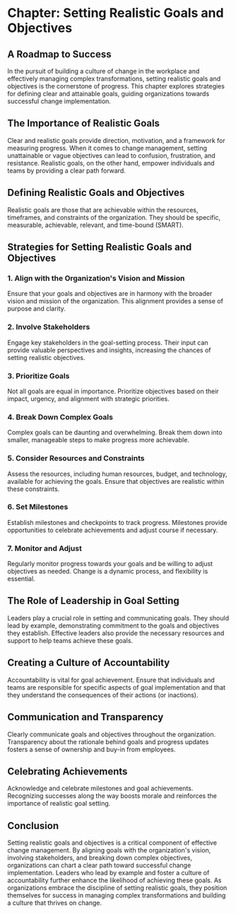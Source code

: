 Chapter: Setting Realistic Goals and Objectives
===============================================

A Roadmap to Success
--------------------

In the pursuit of building a culture of change in the workplace and effectively managing complex transformations, setting realistic goals and objectives is the cornerstone of progress. This chapter explores strategies for defining clear and attainable goals, guiding organizations towards successful change implementation.

The Importance of Realistic Goals
---------------------------------

Clear and realistic goals provide direction, motivation, and a framework for measuring progress. When it comes to change management, setting unattainable or vague objectives can lead to confusion, frustration, and resistance. Realistic goals, on the other hand, empower individuals and teams by providing a clear path forward.

**Defining Realistic Goals and Objectives**
-------------------------------------------

Realistic goals are those that are achievable within the resources, timeframes, and constraints of the organization. They should be specific, measurable, achievable, relevant, and time-bound (SMART).

Strategies for Setting Realistic Goals and Objectives
-----------------------------------------------------

### **1. Align with the Organization's Vision and Mission**

Ensure that your goals and objectives are in harmony with the broader vision and mission of the organization. This alignment provides a sense of purpose and clarity.

### **2. Involve Stakeholders**

Engage key stakeholders in the goal-setting process. Their input can provide valuable perspectives and insights, increasing the chances of setting realistic objectives.

### **3. Prioritize Goals**

Not all goals are equal in importance. Prioritize objectives based on their impact, urgency, and alignment with strategic priorities.

### **4. Break Down Complex Goals**

Complex goals can be daunting and overwhelming. Break them down into smaller, manageable steps to make progress more achievable.

### **5. Consider Resources and Constraints**

Assess the resources, including human resources, budget, and technology, available for achieving the goals. Ensure that objectives are realistic within these constraints.

### **6. Set Milestones**

Establish milestones and checkpoints to track progress. Milestones provide opportunities to celebrate achievements and adjust course if necessary.

### **7. Monitor and Adjust**

Regularly monitor progress towards your goals and be willing to adjust objectives as needed. Change is a dynamic process, and flexibility is essential.

**The Role of Leadership in Goal Setting**
------------------------------------------

Leaders play a crucial role in setting and communicating goals. They should lead by example, demonstrating commitment to the goals and objectives they establish. Effective leaders also provide the necessary resources and support to help teams achieve these goals.

**Creating a Culture of Accountability**
----------------------------------------

Accountability is vital for goal achievement. Ensure that individuals and teams are responsible for specific aspects of goal implementation and that they understand the consequences of their actions (or inactions).

**Communication and Transparency**
----------------------------------

Clearly communicate goals and objectives throughout the organization. Transparency about the rationale behind goals and progress updates fosters a sense of ownership and buy-in from employees.

**Celebrating Achievements**
----------------------------

Acknowledge and celebrate milestones and goal achievements. Recognizing successes along the way boosts morale and reinforces the importance of realistic goal setting.

**Conclusion**
--------------

Setting realistic goals and objectives is a critical component of effective change management. By aligning goals with the organization's vision, involving stakeholders, and breaking down complex objectives, organizations can chart a clear path toward successful change implementation. Leaders who lead by example and foster a culture of accountability further enhance the likelihood of achieving these goals. As organizations embrace the discipline of setting realistic goals, they position themselves for success in managing complex transformations and building a culture that thrives on change.
